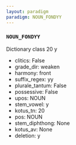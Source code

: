 ```yaml
---
layout: paradigm
paradigm: NOUN_FONDYY
---
```

### ` NOUN_FONDYY `

Dictionary class 20 y
* clitics: False
* grade_dir: weaken
* harmony: front
* suffix_regex: yy
* plurale_tantum: False
* possessive: False
* upos: NOUN
* stem_vowel: y
* kotus_tn: 20
* pos: NOUN
* stem_diphthong: None
* kotus_av: None
* deletion: y
